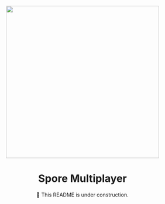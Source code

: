 <p align=center>
<img style="width:418px;" src="https://cdn.discordapp.com/attachments/1105578851016392794/1106265178670112859/SporeOnline.png">
<h1 align=center>Spore Multiplayer</h1>
<p align=center>🔨 This README is under construction.</p>
</p>
